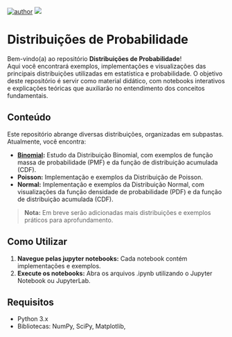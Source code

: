 [![author](https://img.shields.io/badge/author-Paola_Silva-red.svg)]([https://www.linkedin.com/in/paolaufsj/]([https://www.linkedin.com/in/paolaufsj/](https://www.linkedin.com/in/paolaufsj/))) [![](https://img.shields.io/badge/python-3.11+-blue.svg)](https://www.python.org/downloads/release/python-365/) 

# Distribuições de Probabilidade

Bem-vindo(a) ao repositório **Distribuições de Probabilidade**!  
Aqui você encontrará exemplos, implementações e visualizações das principais distribuições utilizadas em estatística e probabilidade. O objetivo deste repositório é servir como material didático, com notebooks interativos e explicações teóricas que auxiliarão no entendimento dos conceitos fundamentais.

## Conteúdo

Este repositório abrange diversas distribuições, organizadas em subpastas. Atualmente, você encontra:

- **[Binomial](./Binomial.ipynb):** Estudo da Distribuição Binomial, com exemplos de função massa de probabilidade (PMF) e da função de distribuição acumulada (CDF).
- **Poisson:** Implementação e exemplos da Distribuição de Poisson.
- **Normal:** Implementação e exemplos da Distribuição Normal, com visualizações da função densidade de probabilidade (PDF) e da função de distribuição acumulada (CDF).

> **Nota:** Em breve serão adicionadas mais distribuições e exemplos práticos para aprofundamento.

## Como Utilizar

1. **Navegue pelas jupyter notebooks:** Cada notebook contém implementações e exemplos.
2. **Execute os notebooks:** Abra os arquivos .ipynb utilizando o Jupyter Notebook ou JupyterLab.

## Requisitos

- Python 3.x
- Bibliotecas: NumPy, SciPy, Matplotlib, 
